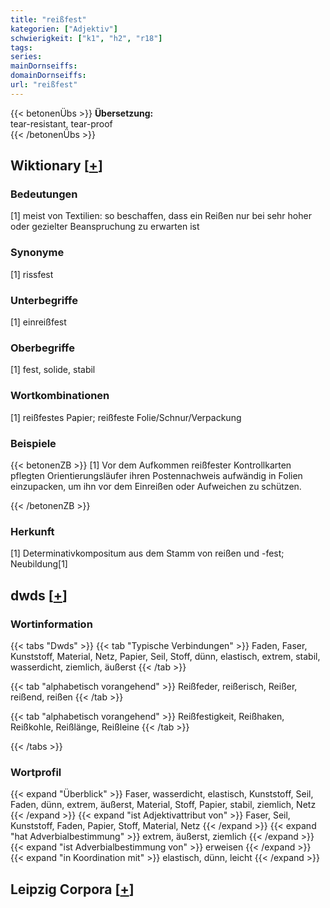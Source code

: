 ```yaml
---
title: "reißfest"
kategorien: ["Adjektiv"]
schwierigkeit: ["k1", "h2", "r18"]
tags:
series:
mainDornseiffs:
domainDornseiffs:
url: "reißfest"
---
```


{{< betonenÜbs >}}
**Übersetzung:**  
tear-resistant, tear-proof  
{{< /betonenÜbs >}}

## Wiktionary [[+](https://de.wiktionary.org/wiki/reißfest)]

### Bedeutungen
[1] meist von Textilien: so beschaffen, dass ein Reißen nur bei sehr hoher oder gezielter Beanspruchung zu erwarten ist  

### Synonyme
[1] rissfest  

### Unterbegriffe
[1] einreißfest  

### Oberbegriffe
[1] fest, solide, stabil  

### Wortkombinationen
[1] reißfestes Papier; reißfeste Folie/Schnur/Verpackung  

### Beispiele
{{< betonenZB >}}
[1] Vor dem Aufkommen reißfester Kontrollkarten pflegten Orientierungsläufer ihren Postennachweis aufwändig in Folien einzupacken, um ihn vor dem Einreißen oder Aufweichen zu schützen.  

{{< /betonenZB >}}
### Herkunft
[1] Determinativkompositum aus dem Stamm von reißen und -fest; Neubildung[1]  



## dwds [[+](https://www.dwds.de/wb/reißfest)]

### Wortinformation
{{< tabs "Dwds" >}}
{{< tab "Typische Verbindungen" >}}
Faden, Faser, Kunststoff, Material, Netz, Papier, Seil, Stoff, dünn, elastisch, extrem, stabil, wasserdicht, ziemlich, äußerst
{{< /tab >}}

{{< tab "alphabetisch vorangehend" >}}
Reißfeder, reißerisch, Reißer, reißend, reißen
{{< /tab >}}

{{< tab "alphabetisch vorangehend" >}}
Reißfestigkeit, Reißhaken, Reißkohle, Reißlänge, Reißleine
{{< /tab >}}

{{< /tabs >}}

### Wortprofil
{{< expand "Überblick" >}} Faser, wasserdicht, elastisch, Kunststoff, Seil, Faden, dünn, extrem, äußerst, Material, Stoff, Papier, stabil, ziemlich, Netz {{< /expand >}}
{{< expand "ist Adjektivattribut von" >}} Faser, Seil, Kunststoff, Faden, Papier, Stoff, Material, Netz {{< /expand >}}
{{< expand "hat Adverbialbestimmung" >}} extrem, äußerst, ziemlich {{< /expand >}}
{{< expand "ist Adverbialbestimmung von" >}} erweisen {{< /expand >}}
{{< expand "in Koordination mit" >}} elastisch, dünn, leicht {{< /expand >}}

## Leipzig Corpora [[+](https://corpora.uni-leipzig.de/en/res?word=reißfest&corpusId=deu_newscrawl-public_2018)]

